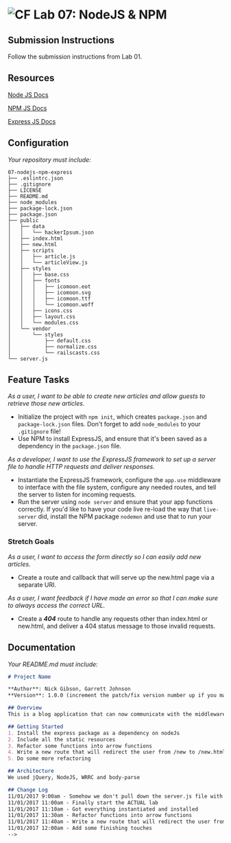 ![CF](https://camo.githubusercontent.com/70edab54bba80edb7493cad3135e9606781cbb6b/687474703a2f2f692e696d6775722e636f6d2f377635415363382e706e67) Lab 07: NodeJS & NPM
===

## Submission Instructions
Follow the submission instructions from Lab 01.

## Resources  
[Node JS Docs](https://nodejs.org/en/)

[NPM JS Docs](https://docs.npmjs.com/)

[Express JS Docs](http://expressjs.com/en/4x/api.html)

## Configuration
_Your repository must include:_

```
07-nodejs-npm-express
├── .eslintrc.json
├── .gitignore
├── LICENSE
├── README.md
├── node_modules
├── package-lock.json
├── package.json
├── public
│   ├── data
│   │   └── hackerIpsum.json
│   ├── index.html
│   ├── new.html
│   ├── scripts
│   │   ├── article.js
│   │   └── articleView.js
│   ├── styles
│   │   ├── base.css
│   │   ├── fonts
│   │   │   ├── icomoon.eot
│   │   │   ├── icomoon.svg
│   │   │   ├── icomoon.ttf
│   │   │   └── icomoon.woff
│   │   ├── icons.css
│   │   ├── layout.css
│   │   └── modules.css
│   └── vendor
│       └── styles
│           ├── default.css
│           ├── normalize.css
│           └── railscasts.css
└── server.js
```

## Feature Tasks

*As a user, I want to be able to create new articles and allow guests to retrieve those new articles.*

- Initialize the project with `npm init`, which creates `package.json` and `package-lock.json` files. Don't forget to add `node_modules` to your `.gitignore` file!
-  Use NPM to install ExpressJS, and ensure that it's been saved as a dependency in the `package.json` file.


*As a developer, I want to use the ExpressJS framework to set up a server file to handle HTTP requests and deliver responses.*

- Instantiate the ExpressJS framework, configure the `app.use` middleware to interface with the file system, configure any needed routes, and tell the server to listen for incoming requests.
- Run the server using `node server` and ensure that your app functions correctly. If you'd like to have your code live re-load the way that `live-server` did, install the NPM package `nodemon` and use that to run your server.

### Stretch Goals
*As a user, I want to access the form directly so I can easily add new articles.*

- Create a route and callback that will serve up the new.html page via a separate URI.

*As a user, I want feedback if I have made an error so that I can make sure to always access the correct URL.*

- Create a ***404*** route to handle any requests other than index.html or new.html, and deliver a 404 status message to those invalid requests.

## Documentation
_Your README.md must include:_

```md
# Project Name

**Author**: Nick Gibson, Garrett Johnson
**Version**: 1.0.0 (increment the patch/fix version number up if you make more commits past your first submission)

## Overview
This is a blog application that can now communicate with the middleware.

## Getting Started
1. Install the express package as a dependency on nodeJs
2. Include all the static resources
3. Refactor some functions into arrow functions
4. Write a new route that will redirect the user from /new to /new.html
5. Do some more refactoring

## Architecture
We used jQuery, NodeJS, WRRC and body-parse

## Change Log
11/01/2017 9:00am - Somehow we don't pull down the server.js file with all the TODO's
11/01/2017 11:00am - Finally start the ACTUAL lab
11/01/2017 11:10am - Got everything instantiated and installed
11/01/2017 11:30am - Refactor functions into arrow functions
11/01/2017 11:40am - Write a new route that will redirect the user from /new to /new.html
11/01/2017 12:00am - Add some finishing touches
-->
```
